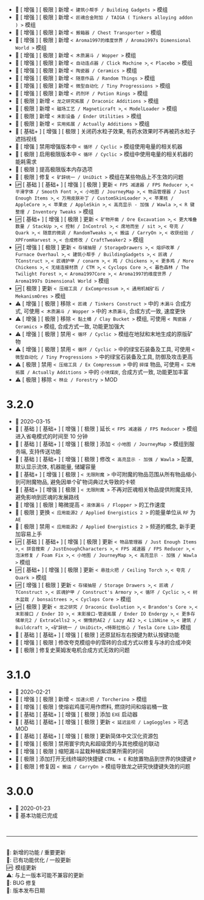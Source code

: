   - 🌟 [ 增强 ] [ 极限 ] 新增 `< 建筑小帮手 / Building Gadgets >` 模组
  - 🌟 [ 增强 ] [ 极限 ] 新增 `< 匠魂合金附加 / TAIGA ( Tinkers alloying addon ) >` 模组
  - 🌟 [ 增强 ] [ 极限 ] 新增 `< 搬箱器 / Chest Transporter >` 模组
  - 🌟 [ 增强 ] [ 极限 ] 新增 `< Aroma1997的维度世界 / Aroma1997s Dimensional World >` 模组
  - 🌟 [ 增强 ] [ 极限 ] 新增 `< 木质漏斗 / Wopper >` 模组
  - 🌟 [ 增强 ] [ 极限 ] 新增 `< 自动连点器 / Click Machine >`, `< Placebo >` 模组
  - 🌟 [ 增强 ] [ 极限 ] 新增 `< 陶瓷器 / Ceramics >` 模组
  - 🌟 [ 增强 ] [ 极限 ] 新增 `< 随意作品 / Random Things >` 模组
  - 🌟 [ 增强 ] [ 极限 ] 新增 `< 微型自动化 / Tiny Progressions >` 模组
  - 🌟 [ 增强 ] [ 极限 ] 新增 `< 药剂环 / Potion Rings >` 模组
  - 🌟 [ 极限 ] 新增 `< 龙之研究拓展 / Draconic Additions >` 模组
  - 🌟 [ 极限 ] 新增 `< 磁场工艺 / Magneticraft >`, `< ModelLoader >` 模组
  - 🌟 [ 极限 ] 新增 `< 末影设备 / Ender Utilities >` 模组
  - 🌟 [ 极限 ] 新增 `< 实用拓展 / Actually Additions >` 模组
  - 💄 [ 基础+ ] [ 增强 ] [ 极限 ] 关闭药水粒子效果, 有药水效果时不再被药水粒子遮挡视线
  - 💄 [ 增强 ] 禁用增强版本中 `< 循环 / Cyclic >` 模组使用电量的相关机器
  - 💄 [ 极限 ] 启用极限版本中 `< 循环 / Cyclic >` 模组中使用电量的相关机器的能耗需求
  - 💄 [ 极限 ] 提高极限版本内存选项
  - 🐞 [ 极限 ] 修复 `< 矿辞统一 / UniDict >` 模组在某些物品上不生效的问题
  - 🆙 [ 基础 ] [ 基础+ ] [ 增强 ] [ 极限 ] 更新 `< FPS 减速器 / FPS Reducer >`, `< 平滑字体 / Smooth Font >`, `< 小地图 / JourneyMap >`, `< 物品管理器 / Just Enough Items >`, `< 万用皮肤补丁 / CustomSkinLoader >`, `< 苹果核 / AppleCore >`, `< 苹果皮 / AppleSkin >`, `< 高亮显示 - 加强 / Wawla >`, `< R 键整理 / Inventory Tweaks >` 模组
  - 🆙 [ 基础+ ] [ 增强 ] [ 极限 ] 更新 `< 矿物开凿 / Ore Excavation >`, `< 更大堆叠数量 / StackUp >`, `< 控制 / InControl >`, `< 席地而坐 / sit >`, `< 夸克 / Quark >`, `< 随意的微调 / RandomTweaks >`, `< 搬运 / CarryOn >`, `< 收获经验 / XPFromHarvest >`, `< 合成修改 / CraftTweaker2 >` 模组
  - 🆙 [ 增强 ] [ 极限 ] 更新 `< 存储抽屉 / StorageDrawers >`, `< 熔炉改革 / Furnace Overhaul >`, `< 建筑小帮手 / BuildingGadgets >`, `< 匠魂 / TConstruct >`, `< 匠魂护甲 / conarm >`, `< 鸡 / Chickens >`, `< 更多鸡 / More Chickens >`, `< 无缝连接材质 / CTM >`, `< Cyclops Core >`, `< 暮色森林 / The Twilight Forest >`, `< Aroma1997Core >`, `< Aroma1997的维度世界 / Aroma1997s Dimensional World >` 模组
  - 🆙 [ 极限 ] 更新 `< 压缩工具 / ExCompressum >`, `< 通用机械矿石 / MekanismOres >` 模组
  - ⚠️ [ 增强 ] [ 极限 ] 移除 `< 匠魂 / Tinkers Construct >` 中的 `木漏斗` 合成方式, 可使用 `< 木质漏斗 / Wopper >` 中的 `木质漏斗`, 合成方式一致, 速度更快
  - ⚠️ [ 增强 ] [ 极限 ] 移除 `< 黏土桶 / Clay Bucket >` 模组, 可使用 `< 陶瓷器 / Ceramics >` 模组, 合成方式一致, 功能更加强大
  - ⚠️ [ 增强 ] [ 极限 ] 禁用 `< 循环 / Cyclic >` 模组在地狱和末地生成的原版矿物
  - ⚠️ [ 增强 ] [ 极限 ] 禁用 `< 循环 / Cyclic >` 中的绿宝石装备及工具, 可使用 `< 微型自动化 / Tiny Progressions >` 中的绿宝石装备及工具, 防御及攻击更高
  - ⚠️ [ 极限 ] 禁用 `< 压缩工具 / Ex Compressum >` 中的 `碎煤` 物品, 可使用 `< 实用拓展 / Actually Additions >` 中的 `小块煤炭`, 合成方式一致, 功能更加丰富
  - ⚠️ [ 极限 ] 移除 `< 林业 / Forestry >` MOD

# 3.2.0
  - 📅 2020-03-15
  - 💄 [ 基础 ] [ 基础+ ] [ 增强 ] [ 极限 ] 延长 `< FPS 减速器 / FPS Reducer >` 模组进入省电模式的时间至 10 分钟
  - 💄 [ 基础 ] [ 基础+ ] [ 增强 ] [ 极限 ] 添加 `< 小地图 / JourneyMap >` 模组到服务端, 支持传送功能
  - 💄 [ 基础 ] [ 基础+ ] [ 增强 ] [ 极限 ] 修改 `< 高亮显示 - 加强 / Wawla >` 配置, 默认显示流体, 机器能量, 储罐容量
  - 💄 [ 基础+ ] [ 增强 ] [ 极限 ] `< 无限附魔 >` 中可附魔的物品范围从所有物品缩小到可附魔物品, 避免因单个矿物词典过大导致的卡顿
  - 💄 [ 基础+ ] [ 增强 ] [ 极限 ] `< 无限附魔 >` 不再对匠魂相关物品提供附魔支持, 避免影响到匠魂的发展路线
  - 💄 [ 增强 ] [ 极限 ] 略微提高 `< 液体漏斗 / Flopper >` 的工作速度
  - 💄 [ 极限 ] 更换 `< 应用能源2 / Applied Energistics 2 >` 的能量单位从 `RF` 为 `AE`
  - 💄 [ 极限 ] 禁用 `< 应用能源2 / Applied Energistics 2 >` 频道的概念, 新手更加容易上手
  - 🆙 [ 基础 ] [ 基础+ ] [ 增强 ] [ 极限 ] 更新 `< 物品管理器 / Just Enough Items >`, `< 拼音搜索 / JustEnoughCharacters >`, `< FPS 减速器 / FPS Reducer >`, `< 泡沫修复 / Foam Fix >`, `< 小地图 / JourneyMap >`, `< 高亮显示 - 加强 / Wawla >` 模组
  - 🆙 [ 基础+ ] [ 增强 ] [ 极限 ] 更新 `< 悬挂火把 / Ceiling Torch >`, `< 夸克 / Quark >` 模组
  - 🆙 [ 增强 ] [ 极限 ] 更新 `< 存储抽屉 / Storage Drawers >`, `< 匠魂 / TConstruct >`, `< 匠魂护甲 / Construct's Armory >`, `< 循环 / Cyclic >`, `< 树木盆栽 / bonsaitrees >`, `< Cyclops Core >` 模组
  - 🆙 [ 极限 ] 更新 `< 龙之研究 / Draconic Evolution >`, `< Brandon's Core >`, `< 末影接口 / Ender IO >`, `< 末影接口-管道拓展 / Ender IO Endergy >`, `< 更多存储单元2 / ExtraCells2 >`, `< 懒惰的AE2 / Lazy AE2 >`, `< LibNine >`, `< 建筑 / Buildcraft >`, `<矿辞统一 / UniDict>`, `<特斯拉核心 / Tesla Core Lib>` 模组
  - 🐞 [ 基础 ] [ 基础+ ] [ 增强 ] [ 极限 ] 还原鼠标左右按键为默认按键功能
  - 🐞 [ 增强 ] [ 极限 ] 修改夸克模组中的雪砖的合成方式以修复与冰的合成冲突
  - 🐞 [ 极限 ] 修复史莱姆发电机合成方式无效的问题

# 3.1.0
  - 📅 2020-02-21
  - 🌟 [ 增强 ] [ 极限 ] 新增 `< 加速火把 / Torcherino >` 模组
  - 🌟 [ 增强 ] [ 极限 ] 使熔岩鸡蛋可用作燃料, 燃烧时间和熔岩桶一致
  - 💄 [ 基础 ] [ 基础+ ] [ 增强 ] [ 极限 ] 添加 `EXE` 启动器
  - 💄 [ 基础 ] [ 基础+ ] [ 增强 ] [ 极限 ] 更新 `< 延迟监视 / LagGoggles >` 可选 MOD
  - 💄 [ 基础 ] [ 基础+ ] [ 增强 ] [ 极限 ] 更新简体中文汉化资源包
  - 💄 [ 增强 ] [ 极限 ] 禁用寰宇肉丸和超级煲的与其他模组的联动
  - 💄 [ 增强 ] [ 极限 ] 缩短漏斗盆栽种植紫颂果所需的时间
  - 💄 [ 极限 ] 添加打开无线终端的快捷键 `CTRL + E` 和放置物品到世界的快捷键 `P`
  - 🐞 [ 极限 ] 修复因 `< 搬运 / CarryOn >` 模组导致龙之研究快捷键失效的问题

# 3.0.0
  - 📅 2020-01-23
  - 🌟 基本功能已完成

<br>
<hr>
<br>
🌟: 新增的功能 / 重要更新<br>
💄: 已有功能优化 / 一般更新<br>
🆙: 模组更新<br>
⚠️: 与上一版本可能不兼容的更新<br>
🐞: BUG 修复<br>
📅: 版本发布日期